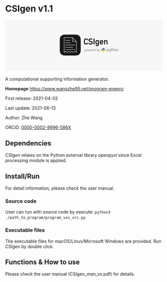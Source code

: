 # CSIgen v1.1
![](CSIgen_full.png)

A computational supporting information generator.

**Homepage** https://www.wangzhe95.net/program-enepro

First release: 2021-04-02

Last update: 2021-06-13

Author: Zhe Wang

ORCiD: [0000-0002-9996-586X](https://orcid.org/0000-0002-9996-586X)

## Dependencies
*CSIgen* relaies on the Python external library *openpyxl* since Excel processing module is applied.

## Install/Run
For detail information, please check the user manual.

### Source code
User can run with source code by execute: `python3 ./path_to_program/program_vxx_src.py`

### Executable files
The executable files for macOS/Linux/Microsoft Windows are provided. Run *CSIgen* by double click.

## Functions & How to use
Please check the user manual (CSIgen_man_vx.pdf) for details.

